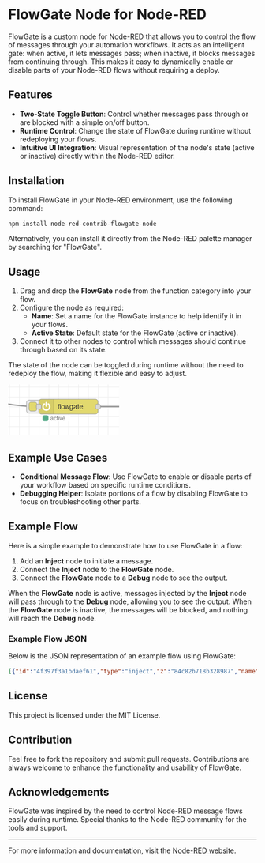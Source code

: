 # FlowGate Node for Node-RED

FlowGate is a custom node for [Node-RED](https://nodered.org/) that allows you to control the flow of messages through your automation workflows. It acts as an intelligent gate: when active, it lets messages pass; when inactive, it blocks messages from continuing through. This makes it easy to dynamically enable or disable parts of your Node-RED flows without requiring a deploy.

## Features

- **Two-State Toggle Button**: Control whether messages pass through or are blocked with a simple on/off button.
- **Runtime Control**: Change the state of FlowGate during runtime without redeploying your flows.
- **Intuitive UI Integration**: Visual representation of the node's state (active or inactive) directly within the Node-RED editor.

## Installation

To install FlowGate in your Node-RED environment, use the following command:

```sh
npm install node-red-contrib-flowgate-node
```

Alternatively, you can install it directly from the Node-RED palette manager by searching for "FlowGate".

## Usage

1. Drag and drop the **FlowGate** node from the function category into your flow.
2. Configure the node as required:
   - **Name**: Set a name for the FlowGate instance to help identify it in your flows.
   - **Active State**: Default state for the FlowGate (active or inactive).
3. Connect it to other nodes to control which messages should continue through based on its state.

The state of the node can be toggled during runtime without the need to redeploy the flow, making it flexible and easy to adjust.

![FlowGate Node](assets/image.png)

## Example Use Cases

- **Conditional Message Flow**: Use FlowGate to enable or disable parts of your workflow based on specific runtime conditions.
- **Debugging Helper**: Isolate portions of a flow by disabling FlowGate to focus on troubleshooting other parts.

## Example Flow

Here is a simple example to demonstrate how to use FlowGate in a flow:

1. Add an **Inject** node to initiate a message.
2. Connect the **Inject** node to the **FlowGate** node.
3. Connect the **FlowGate** node to a **Debug** node to see the output.

When the **FlowGate** node is active, messages injected by the **Inject** node will pass through to the **Debug** node, allowing you to see the output. When the **FlowGate** node is inactive, the messages will be blocked, and nothing will reach the **Debug** node.

### Example Flow JSON

Below is the JSON representation of an example flow using FlowGate:

```json
[{"id":"4f397f3a1bdaef61","type":"inject","z":"84c82b718b328987","name":"","props":[{"p":"payload"},{"p":"topic","vt":"str"}],"repeat":"","crontab":"","once":false,"onceDelay":0.1,"topic":"","payload":"","payloadType":"date","x":420,"y":160,"wires":[["24d721d5b766e5ac"]]},{"id":"ee24781f808d8f1c","type":"debug","z":"84c82b718b328987","name":"debug","active":true,"tosidebar":true,"console":false,"tostatus":false,"complete":"payload","targetType":"msg","statusVal":"","statusType":"auto","x":970,"y":180,"wires":[]},{"id":"24d721d5b766e5ac","type":"flowgate","z":"84c82b718b328987","name":"","active":true,"x":720,"y":180,"wires":[["ee24781f808d8f1c"]]}]
```

## License

This project is licensed under the MIT License.

## Contribution

Feel free to fork the repository and submit pull requests. Contributions are always welcome to enhance the functionality and usability of FlowGate.

## Acknowledgements

FlowGate was inspired by the need to control Node-RED message flows easily during runtime. Special thanks to the Node-RED community for the tools and support.

---

For more information and documentation, visit the [Node-RED website](https://nodered.org/).
